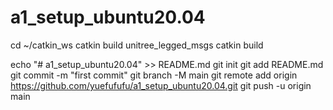 # a1_setup_ubuntu20.04

cd ~/catkin_ws
catkin build unitree_legged_msgs
catkin build 

echo "# a1_setup_ubuntu20.04" >> README.md
git init
git add README.md
git commit -m "first commit"
git branch -M main
git remote add origin https://github.com/yuefufufu/a1_setup_ubuntu20.04.git
git push -u origin main